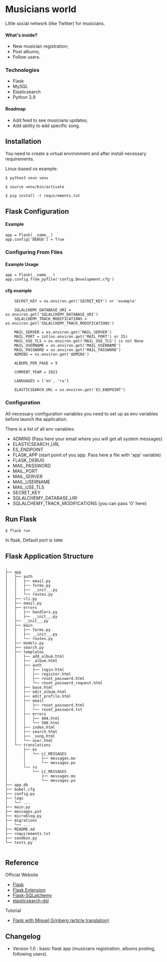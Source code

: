 # Musicians world

Little social network (like Twitter) for musicians. 

#### What's inside?
 - New musician registration;
 - Post albums;
 - Follow users.

### Technologies

- Flask
- MySQL
- Elasticsearch
- Python 3.9

#### Roadmap
- Add feed to see musicians updates;
- Add ability to add specific song.

## Installation

You need to create a virtual environment and after install necessary requirements.

Linux-based os example:

```
$ python3 vevn venv

$ source venv/bin/activate

$ pip install -r requirements.txt
```

## Flask Configuration

#### Example

```
app = Flask(__name__)
app.config['DEBUG'] = True
```
### Configuring From Files

#### Example Usage

```
app = Flask(__name__ )
app.config.from_pyfile('config.Development.cfg')
```

#### cfg example

```
    SECRET_KEY = os.environ.get('SECRET_KEY') or 'example'

    SQLALCHEMY_DATABASE_URI = os.environ.get('SQLALCHEMY_DATABASE_URI')
    SQLALCHEMY_TRACK_MODIFICATIONS = os.environ.get('SQLALCHEMY_TRACK_MODIFICATIONS')

    MAIL_SERVER = os.environ.get('MAIL_SERVER')
    MAIL_PORT = int(os.environ.get('MAIL_PORT') or 25)
    MAIL_USE_TLS = os.environ.get('MAIL_USE_TLS') is not None
    MAIL_USERNAME = os.environ.get('MAIL_USERNAME')
    MAIL_PASSWORD = os.environ.get('MAIL_PASSWORD')
    ADMINS = os.environ.get('ADMINS')

    ALBUMS_PER_PAGE = 9

    CURRENT_YEAR = 2023

    LANGUAGES = ['en', 'ru']

    ELASTICSEARCH_URL = os.environ.get('ES_ENDPOINT')
```

### Configuration

All necessary configuration variables you need to set up as env variables before launch the application.

There is a list of all env variables:
- ADMINS (Pass here your email where you will get all system messages)
- ELASTICSEARCH_URL
- ES_ENDPOINT
- FLASK_APP (start point of you app. Pass here a file with 'app' variable)
- FLASK_DEBUG
- MAIL_PASSWORD
- MAIL_PORT
- MAIL_SERVER
- MAIL_USERNAME
- MAIL_USE_TLS
- SECRET_KEY
- SQLALCHEMY_DATABASE_URI
- SQLALCHEMY_TRACK_MODIFICATIONS (you can pass '0' here)

 
## Run Flask
```
$ flask run
```
In flask, Default port is `5000`

## Flask Application Structure 
```
.
├── app
│   ├── auth
│   │   ├── email.py
│   │   ├── forms.py
│   │   ├── __init__.py
│   │   └── routes.py
│   ├── cli.py
│   ├── email.py
│   ├── errors
│   │   ├── handlers.py
│   │   ├── __init__.py
│   ├── __init__.py
│   ├── main
│   │   ├── forms.py
│   │   ├── __init__.py
│   │   └── routes.py
│   ├── models.py
│   ├── search.py
│   ├── templates
│   │   ├── add_album.html
│   │   ├── _album.html
│   │   ├── auth
│   │   │   ├── login.html
│   │   │   ├── register.html
│   │   │   ├── reset_password.html
│   │   │   └── reset_password_request.html
│   │   ├── base.html
│   │   ├── edit_album.html
│   │   ├── edit_profile.html
│   │   ├── email
│   │   │   ├── reset_password.html
│   │   │   └── reset_password.txt
│   │   ├── errors
│   │   │   ├── 404.html
│   │   │   └── 500.html
│   │   ├── index.html
│   │   ├── search.html
│   │   ├── _song.html
│   │   └── user.html
│   └── translations
│       ├── es
│       │   └── LC_MESSAGES
│       │       ├── messages.mo
│       │       └── messages.po
│       └── ru
│           └── LC_MESSAGES
│               ├── messages.mo
│               └── messages.po
├── app.db
├── babel.cfg
├── config.py
├── logs
│   └── ...
├── main.py
├── messages.pot
├── microblog.py
├── migrations
│   └── ...
├── README.md
├── requirements.txt
├── sandbox.py
└── tests.py


```

## Reference

Official Website

- [Flask](http://flask.pocoo.org/)
- [Flask Extension](http://flask.pocoo.org/extensions/)
- [Flask-SQLalchemy](http://flask-sqlalchemy.pocoo.org/2.1/)
- [elasticsearch-dsl](http://elasticsearch-dsl.readthedocs.io/en/latest/index.html)

Tutorial

- [Flask with Miguel Grinberg (article translation)](https://habr.com/ru/articles/346306/) 

## Changelog
- Version 1.0 : basic flask app (musicians registration, albums posting, following users).